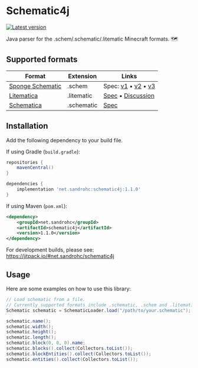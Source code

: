 # Schematic4j

[![Latest version](https://img.shields.io/maven-central/v/net.sandrohc/schematic4j?label=version)](https://central.sonatype.com/artifact/net.sandrohc/schematic4j)

Java parser for the .schem/.schematic/.litematic Minecraft formats. 🗺

## Supported formats

| Format                     | Extension  | Links                                                                    |
|----------------------------|------------|--------------------------------------------------------------------------|
| [Sponge Schematic][sponge] | .schem     | Spec: [v1][sponge-spec-v1] • [v2][sponge-spec-v2] • [v3][sponge-spec-v3] |
| [Litematica][litematica]   | .litematic | [Spec][litematica-spec] • [Discussion][litematica-discussion]            |
| [Schematica][schematica]   | .schematic | [Spec][schematica-spec]                                                  |

[sponge]: https://github.com/SpongePowered/Schematic-Specification
[sponge-spec-v1]: https://github.com/SpongePowered/Schematic-Specification/blob/master/versions/schematic-1.md
[sponge-spec-v2]: https://github.com/SpongePowered/Schematic-Specification/blob/master/versions/schematic-2.md
[sponge-spec-v3]: https://github.com/SpongePowered/Schematic-Specification/blob/master/versions/schematic-3.md
[litematica]: https://github.com/maruohon/litematica
[litematica-spec]: https://github.com/maruohon/litematica/blob/pre-rewrite/fabric/1.20.x/src/main/java/fi/dy/masa/litematica/schematic/LitematicaSchematic.java
[litematica-discussion]: https://github.com/maruohon/litematica/issues/53#issuecomment-520279558
[schematica]: https://curseforge.com/minecraft/mc-mods/schematica
[schematica-spec]: https://minecraft.fandom.com/wiki/Schematic_file_format

## Installation

Add the following dependency to your build file.

If using Gradle (`build.gradle`):
```groovy
repositories {
    mavenCentral()
}

dependencies {
    implementation 'net.sandrohc:schematic4j:1.1.0'
}
```

If using Maven (`pom.xml`):
```xml
<dependency>
    <groupId>net.sandrohc</groupId>
    <artifactId>schematic4j</artifactId>
    <version>1.1.0</version>
</dependency>
```

For development builds, please see: https://jitpack.io/#net.sandrohc/schematic4j

## Usage

Here are some examples on how to use this library:

```java
// Load schematic from a file.
// Currently supported formats include .schematic, .schem and .litematic.
Schematic schematic = SchematicLoader.load("/path/to/your.schematic"); 

schematic.name();
schematic.width();
schematic.height();
schematic.length();
schematic.block(0, 0, 0).name;
schematic.blocks().collect(Collectors.toList());
schematic.blockEntities().collect(Collectors.toList());
schematic.entities().collect(Collectors.toList());
```